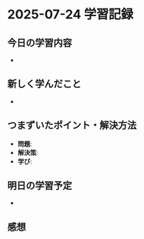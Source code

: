 # 2025-07-24 学習記録

## 今日の学習内容
- 

## 新しく学んだこと
-

## つまずいたポイント・解決方法
- **問題**:
- **解決策**:
- **学び**:

## 明日の学習予定
-

## 感想

